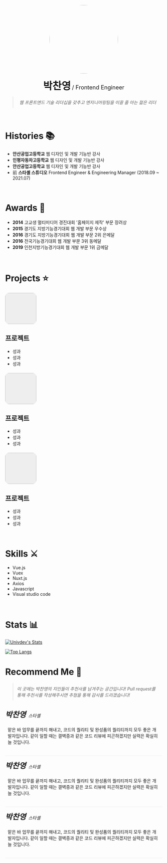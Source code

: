 <p align="center">
  <img src="https://avatars.githubusercontent.com/u/26304279?v=4" style="border-radius: 50%; width: 220px; height: 220px;">
</p>
<p align="center">
  <text style="font-size: 32px; font-weight: bold;">박찬영</text>
  <text style="font-size: 18px; font-weight: normal;">/ Frontend Engineer</text>
</p>
<blockquote style="text-align: center; padding: 8px 12px; font-style: italic;">
  웹 프론트엔드 기술 리더십을 갖추고 엔지니어링팀을 이끌 줄 아는 젊은 리더
</blockquote>
<br>
<h1>Histories 📚</h1>
<ul>
  <li><b>안산공업고등학교</b> 웹 디자인 및 개발 기능반 강사</li>
  <li><b>인평자동차고등학교</b> 웹 디자인 및 개발 기능반 강사</li>
  <li><b>안산공업고등학교</b> 웹 디자인 및 개발 기능반 강사</li>
  <li>前 <b>스타셸 스튜디오</b> Frontend Engineer & Engineering Manager (2018.09 ~ 2021.07)</li>
</ul>
<br>
<h1>Awards 🥇</h1>
<ul>
  <li><b>2014</b> 고교생 멀티미디어 경진대회 '홈페이지 제작' 부문 장려상</li>
  <li><b>2015</b> 경기도 지방기능경기대회 웹 개발 부문 우수상</li>
  <li><b>2016</b> 경기도 지방기능경기대회 웹 개발 부문 2위 은메달</li>
  <li><b>2016</b> 전국기능경기대회 웹 개발 부문 3위 동메달</li>
  <li><b>2019</b> 인천지방기능경기대회 웹 개발 부문 1위 금메달</li>
</ul>
<br>
<h1>Projects ⭐</h1>
<div style="margin-bottom: 20px;">
  <img style="border-radius: 12px; background-color: #EEE; width: 100px; height: 100px;">
  <h2 style="font-weight: bold;">프로젝트</h2>
  <ul>
    <li>성과</li>
    <li>성과</li>
    <li>성과</li>
  </ul>
</div>
<div style="margin-bottom: 20px;">
  <img style="border-radius: 12px; background-color: #EEE; width: 100px; height: 100px;">
  <h2 style="font-weight: bold;">프로젝트</h2>
  <ul>
    <li>성과</li>
    <li>성과</li>
    <li>성과</li>
  </ul>
</div>
<div>
  <img style="border-radius: 12px; background-color: #EEE; width: 100px; height: 100px;">
  <h2 style="font-weight: bold;">프로젝트</h2>
  <ul>
    <li>성과</li>
    <li>성과</li>
    <li>성과</li>
  </ul>
</div>
<br>
<h1>Skills ⚔️</h1>
<ul>
  <li>Vue.js</li>
  <li>Vuex</li>
  <li>Nuxt.js</li>
  <li>Axios</li>
  <li>Javascript</li>
  <li>Visual studio code</li>
</ul>
<br>
<h1>Stats 📊</h1>

[![Univdev's Stats](https://github-readme-stats.vercel.app/api?username=univdev)](https://github.com/univdev)

[![Top Langs](https://github-readme-stats.vercel.app/api/top-langs/?username=univdev)](https://github.com/univdev/github-readme-stats)
<br>
<h1>Recommend Me 🎉</h1>
<blockquote style="text-align: left; padding: 8px 12px; font-style: italic;">
  이 곳에는 박찬영의 지인들이 추천사를 남겨주는 공간입니다! Pull request를 통해 추천사를 작성해주시면 추첨을 통해 감사를 드리겠습니다!
</blockquote>
<div style="border-bottom: 1px solid #ECECEC; padding: 12px 0">
  <text style="font-size: 24px; font-style: italic; font-weight: bold;">박찬영</text>
  <text style="font-style: italic; font-weight: normal; margin-left: 4px;">스타셸</text>
  <p style="padding: 8px;">
    맡은 바 업무를 끝까지 해내고, 코드의 퀄리티 및 완성품의 퀄리티까지 모두 좋은 개발자입니다. 같이 일할 때는 결벽증과 같은 코드 리뷰에 피곤하겠지만 실력은 확실히 늘 것입니다.
  </p>
</div>
<div style="border-bottom: 1px solid #ECECEC; padding: 12px 0">
  <text style="font-size: 24px; font-style: italic; font-weight: bold;">박찬영</text>
  <text style="font-style: italic; font-weight: normal; margin-left: 4px;">스타셸</text>
  <p style="padding: 8px;">
    맡은 바 업무를 끝까지 해내고, 코드의 퀄리티 및 완성품의 퀄리티까지 모두 좋은 개발자입니다. 같이 일할 때는 결벽증과 같은 코드 리뷰에 피곤하겠지만 실력은 확실히 늘 것입니다.
  </p>
</div>
<div style="border-bottom: 1px solid #ECECEC; padding: 12px 0">
  <text style="font-size: 24px; font-style: italic; font-weight: bold;">박찬영</text>
  <text style="font-style: italic; font-weight: normal; margin-left: 4px;">스타셸</text>
  <p style="padding: 8px;">
    맡은 바 업무를 끝까지 해내고, 코드의 퀄리티 및 완성품의 퀄리티까지 모두 좋은 개발자입니다. 같이 일할 때는 결벽증과 같은 코드 리뷰에 피곤하겠지만 실력은 확실히 늘 것입니다.
  </p>
</div>